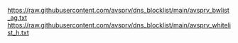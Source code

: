 https://raw.githubusercontent.com/avsprv/dns_blocklist/main/avsprv_bwlist_ag.txt
https://raw.githubusercontent.com/avsprv/dns_blocklist/main/avsprv_whitelist_h.txt
